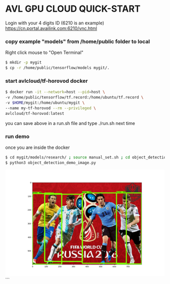 # AVL GPU CLOUD QUICK-START

Login with your 4 digits ID (6210 is an example)
https://cn.portal.availink.com:6210/vnc.html

### copy example "models" from /home/public folder to local
Right click mouse to "Open Terminal"
```bash
$ mkdir -p mygit
$ cp -r /home/public/tensorflow/models mygit/.
```

### start avlcloud/tf-horovod docker
```bash
$ docker run -it --network=host --pid=host \
-v /home/public/tensorflow/tf.record:/home/ubuntu/tf.record \
-v $HOME/mygit:/home/ubuntu/mygit \
--name my-tf-horovod --rm --privileged \
avlcloud/tf-horovod:latest
```
you can save above in a run.sh file and type ./run.sh next time
### run demo
once you are inside the docker
```bash
$ cd mygit/models/research/ ; source manual_set.sh ; cd object_detection
$ python3 object_detection_demo_image.py
```
![Alt text](image0_result_faster_rcnn_nas_coco_2017_11_08.png?raw=true "result")```

